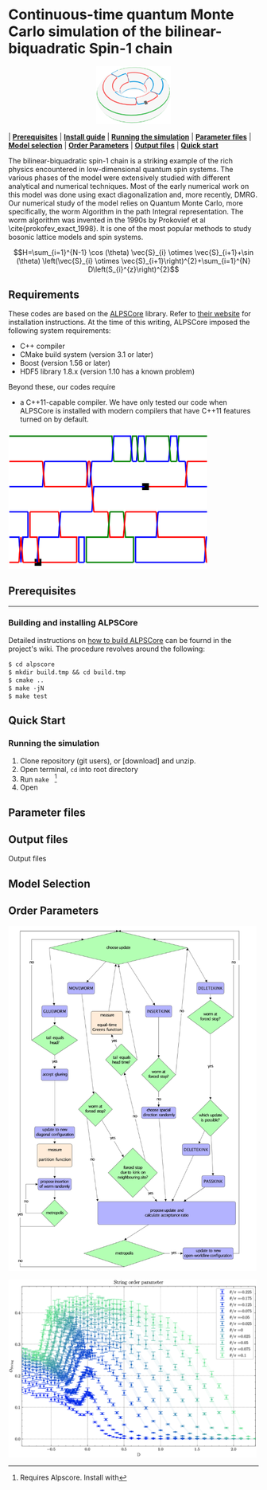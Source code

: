 


# Continuous-time quantum Monte Carlo simulation of the bilinear-biquadratic Spin-1 chain

<p align="center">
  <img src="visualisations/torus_logo2.png" width="150" />
</p>


| [**Prerequisites**](#prerequisites)
| [**Install guide**](#installation)
| [**Running the simulation**](#running-the-simulation)
| [**Parameter files**](#parameter-files)
| [**Model selection**](#transformations)
| [**Order Parameters**](#order-parameter)
| [**Output files**](#output-files)
| [**Quick start**](#quick-start)


The bilinear-biquadratic spin-1 chain is a striking example of the rich physics encountered in low-dimensional quantum spin systems. The various phases of the model were extensively studied with different analytical and numerical techniques. Most of the early numerical work on this model was done using exact diagonalization and, more recently, DMRG.  Our numerical study of the model relies on Quantum Monte Carlo, more specifically, the worm Algorithm in the path Integral representation. The worm algorithm was invented in the 1990s by Prokovief et al \cite{prokofev_exact_1998}. It is one of the most popular methods to study bosonic lattice models and spin systems. 

$$H=\sum_{i=1}^{N-1} \cos (\theta)  \vec{S}_{i} \otimes \vec{S}_{i+1}+\sin (\theta) \left(\vec{S}_{i} \otimes \vec{S}_{i+1}\right)^{2}+\sum_{i=1}^{N} D\left(S_{i}^{z}\right)^{2}$$

    

Requirements
------------

These codes are based on the [ALPSCore](https://github.com/ALPSCore/ALPSCore)
library. Refer to [their website](http://alpscore.org/) for installation
instructions. At the time of this writing, ALPSCore imposed the following system
requirements:

  * C++ compiler
  * CMake build system (version 3.1 or later)
  * Boost (version 1.56 or later)
  * HDF5 library 1.8.x (version 1.10 has a known problem)
  
Beyond these, our codes require

  * a C++11-capable compiler. We have only tested our code when ALPSCore is installed with modern compilers that have C++11 features turned on by default.

<p>
  <img src="visualisations/worm_aklt.gif" width="400" />
</p>



## Prerequisites
-------------------------

### Building and installing ALPSCore

Detailed instructions on
[how to build ALPSCore](https://github.com/ALPSCore/ALPSCore/wiki/Installation)
can be fournd in the project's wiki. The procedure revolves around the following:

    $ cd alpscore
    $ mkdir build.tmp && cd build.tmp
    $ cmake ..
    $ make -jN
    $ make test



## Quick Start
### Running the simulation
1. Clone repository (git users), or [download] and unzip.
2. Open terminal, `cd` into root directory 
3. Run `make ` [^1]
5. Open
[^1]: Requires Alpscore. Install with 
## Parameter files


## Output files
Output files


## Model Selection
## Order Parameters
<p>
  <img src="visualisations/flow.png" width="500"/>
</p>
<p>
  <img src="visualisations/string.png" width="500"/>
</p>
